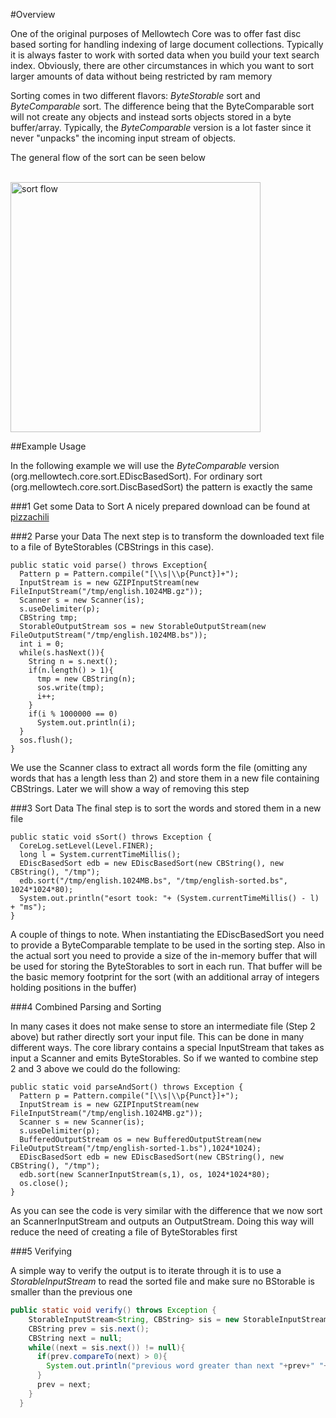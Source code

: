 #Overview

One of the original purposes of Mellowtech Core was to offer fast disc based sorting for handling indexing of 
large document collections. Typically it is always faster to work with sorted data when you build your text search index. Obviously, there
are other circumstances in which you want to sort larger amounts of data without being restricted by ram memory

Sorting comes in two different flavors: *ByteStorable* sort and *ByteComparable* sort. The difference being that the ByteComparable sort
will not create any objects and instead sorts objects stored in a byte buffer/array. Typically, the *ByteComparable* version is a lot
faster since it never "unpacks" the incoming input stream of objects.

The general flow of the sort can be seen below

<br/>
<img src="img/sort.png" alt="sort flow" style="height:400px"/>

##Example Usage

In the following example we will use the *ByteComparable* version (org.mellowtech.core.sort.EDiscBasedSort). For ordinary sort
(org.mellowtech.core.sort.DiscBasedSort) the pattern is exactly the same

###1 Get some Data to Sort
A nicely prepared download can be found at [pizzachili](http://pizzachili.dcc.uchile.cl/texts/nlang)

###2 Parse your Data
The next step is to transform the downloaded text file to a file of ByteStorables (CBStrings in this case).

```
public static void parse() throws Exception{
  Pattern p = Pattern.compile("[\\s|\\p{Punct}]+");
  InputStream is = new GZIPInputStream(new FileInputStream("/tmp/english.1024MB.gz"));
  Scanner s = new Scanner(is);
  s.useDelimiter(p);
  CBString tmp;
  StorableOutputStream sos = new StorableOutputStream(new FileOutputStream("/tmp/english.1024MB.bs"));
  int i = 0;
  while(s.hasNext()){
    String n = s.next();
    if(n.length() > 1){
      tmp = new CBString(n);
      sos.write(tmp);
      i++;
    }
    if(i % 1000000 == 0)
      System.out.println(i);
  }
  sos.flush();
}
```
We use the Scanner class to extract all words form the file (omitting any words that has a length less than 2)
and store them in a new file containing CBStrings. Later we will show a way of removing this step

###3 Sort Data
The final step is to sort the words and stored them in a new file

```
public static void sSort() throws Exception {
  CoreLog.setLevel(Level.FINER);
  long l = System.currentTimeMillis();
  EDiscBasedSort edb = new EDiscBasedSort(new CBString(), new CBString(), "/tmp");
  edb.sort("/tmp/english.1024MB.bs", "/tmp/english-sorted.bs", 1024*1024*80);
  System.out.println("esort took: "+ (System.currentTimeMillis() - l) + "ms");
}
```

A couple of things to note. When instantiating the EDiscBasedSort you need to provide a ByteComparable template to be used
in the sorting step. Also in the actual sort you need to provide a size of the in-memory buffer that will be used for
storing the ByteStorables to sort in each run. That buffer will be the basic memory footprint for the sort (with an additional
array of integers holding positions in the buffer)

###4 Combined Parsing and Sorting

In many cases it does not make sense to store an intermediate file (Step 2 above) but rather directly sort your input file.
This can be done in many different ways. The core library contains a special InputStream that takes as input a Scanner and
emits ByteStorables. So if we wanted to combine step 2 and 3 above we could do the following:

```
public static void parseAndSort() throws Exception {
  Pattern p = Pattern.compile("[\\s|\\p{Punct}]+");
  InputStream is = new GZIPInputStream(new FileInputStream("/tmp/english.1024MB.gz"));
  Scanner s = new Scanner(is);
  s.useDelimiter(p);
  BufferedOutputStream os = new BufferedOutputStream(new FileOutputStream("/tmp/english-sorted-1.bs"),1024*1024);
  EDiscBasedSort edb = new EDiscBasedSort(new CBString(), new CBString(), "/tmp");
  edb.sort(new ScannerInputStream(s,1), os, 1024*1024*80);
  os.close();
}
```

As you can see the code is very similar with the difference that we now sort an ScannerInputStream and outputs an OutputStream.
Doing this way will reduce the need of creating a file of ByteStorables first

###5 Verifying

A simple way to verify the output is to iterate through it is to use a _StorableInputStream_ to read the sorted file and make
sure no BStorable is smaller than the previous one

```java
public static void verify() throws Exception {
    StorableInputStream<String, CBString> sis = new StorableInputStream <>(new FileInputStream("/tmp/english-sorted.bs"), new CBString());
    CBString prev = sis.next();
    CBString next = null;
    while((next = sis.next()) != null){
      if(prev.compareTo(next) > 0){
        System.out.println("previous word greater than next "+prev+" "+next);
      }
      prev = next;
    }
  }
```













